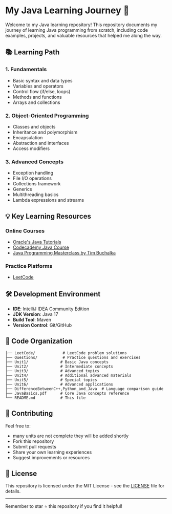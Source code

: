 # My Java Learning Journey 🚀

Welcome to my Java learning repository! This repository documents my journey of learning Java programming from scratch, including code examples, projects, and valuable resources that helped me along the way.

## 📚 Learning Path

### 1. Fundamentals
- Basic syntax and data types
- Variables and operators
- Control flow (if/else, loops)
- Methods and functions
- Arrays and collections

### 2. Object-Oriented Programming
- Classes and objects
- Inheritance and polymorphism
- Encapsulation
- Abstraction and interfaces
- Access modifiers

### 3. Advanced Concepts
- Exception handling
- File I/O operations
- Collections framework
- Generics
- Multithreading basics
- Lambda expressions and streams


## 💡 Key Learning Resources

### Online Courses
- [Oracle's Java Tutorials](https://docs.oracle.com/javase/tutorial/)
- [Codecademy Java Course](https://www.codecademy.com/learn/learn-java)
- [Java Programming Masterclass by Tim Buchalka](https://www.udemy.com/course/java-the-complete-java-developer-course/)



### Practice Platforms
- [LeetCode](https://leetcode.com/)


## 🛠️ Development Environment

- **IDE**: IntelliJ IDEA Community Edition
- **JDK Version**: Java 17
- **Build Tool**: Maven
- **Version Control**: Git/GitHub

## 📝 Code Organization
```
├── LeetCode/            # LeetCode problem solutions
├── Questions/           # Practice questions and exercises
├── Unit1/              # Basic Java concepts
├── Unit2/              # Intermediate concepts
├── Unit3/              # Advanced topics
├── Unit4/              # Additional advanced materials
├── Unit5/              # Special topics
├── Unit6/              # Advanced applications
├── DifferenceBetweenC++,Python_and_Java  # Language comparison guide
├── JavaBasics.pdf      # Core Java concepts reference
└── README.md           # This file
```


## 🤝 Contributing

Feel free to:

- many units are not complete they will be added shortly
- Fork this repository
- Submit pull requests
- Share your own learning experiences
- Suggest improvements or resources



## 📜 License

This repository is licensed under the MIT License - see the [LICENSE](LICENSE) file for details.

---

Remember to star ⭐ this repository if you find it helpful!